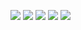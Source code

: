 ![](https://github-profile-summary-cards.vercel.app/api/cards/profile-details?username=RelativeSure&theme=nord_dark)
![](https://github-profile-summary-cards.vercel.app/api/cards/repos-per-language?username=RelativeSure&theme=nord_dark)
![](https://github-profile-summary-cards.vercel.app/api/cards/most-commit-language?username=RelativeSure&theme=nord_dark)
![](https://github-profile-summary-cards.vercel.app/api/cards/stats?username=RelativeSure&theme=nord_dark)
![](https://github-profile-summary-cards.vercel.app/api/cards/productive-time?username=RelativeSure&theme=nord_dark)
